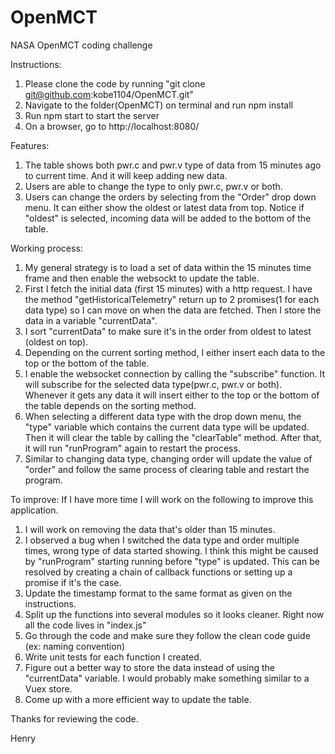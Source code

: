 # OpenMCT
NASA OpenMCT coding challenge

Instructions:
1. Please clone the code by running "git clone git@github.com:kobe1104/OpenMCT.git"
2. Navigate to the folder(OpenMCT) on terminal and run npm install
3. Run npm start to start the server
4. On a browser, go to http://localhost:8080/ 

Features:
1. The table shows both pwr.c and pwr.v type of data from 15 minutes ago to current time. And it will keep adding new data.
2. Users are able to change the type to only pwr.c, pwr.v or both.
3. Users can change the orders by selecting from the "Order" drop down menu. It can either show the oldest or latest data from top.
Notice if "oldest" is selected, incoming data will be added to the bottom of the table.

Working process:
1. My general strategy is to load a set of data within the 15 minutes time frame and then enable the websockt to update the table.
2. First I fetch the initial data (first 15 minutes) with a http request. I have the method "getHistoricalTelemetry" return up to
   2 promises(1 for each data type) so I can move on when the data are fetched. Then I store the data in a variable "currentData".
3. I sort "currentData" to make sure it's in the order from oldest to latest (oldest on top).
4. Depending on the current sorting method, I either insert each data to the top or the bottom of the table.
5. I enable the websocket connection by calling the "subscribe" function. It will subscribe for the selected data type(pwr.c, pwr.v or both).
   Whenever it gets any data it will insert either to the top or the bottom of the table depends on the sorting method.
6. When selecting a different data type with the drop down menu, the "type" variable which contains the current data type will be updated.
   Then it will clear the table by calling the "clearTable" method. After that, it will run "runProgram" again to restart the process.
7. Similar to changing data type, changing order will update the value of "order" and follow the same process of clearing table and
   restart the program.


To improve:
If I have more time I will work on the following to improve this application.
1. I will work on removing the data that's older than 15 minutes.
2. I observed a bug when I switched the data type and order multiple times, wrong type of data started showing.
   I think this might be caused by "runProgram" starting running before "type" is updated. This can be resolved by creating
   a chain of callback functions or setting up a promise if it's the case.
3. Update the timestamp format to the same format as given on the instructions.
4. Split up the functions into several modules so it looks cleaner. Right now all the code lives in "index.js"
5. Go through the code and make sure they follow the clean code guide (ex: naming convention)
6. Write unit tests for each function I created.
7. Figure out a better way to store the data instead of using the "currentData" variable. I would probably make something similar to
   a Vuex store.
8. Come up with a more efficient way to update the table.

Thanks for reviewing the code.

Henry



